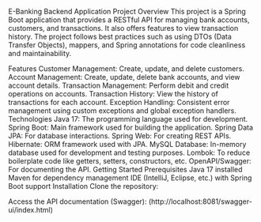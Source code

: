 E-Banking Backend Application
Project Overview
This project is a Spring Boot application that provides a RESTful API for managing bank accounts, customers, and transactions. It also offers features to view transaction history. The project follows best practices such as using DTOs (Data Transfer Objects), mappers, and Spring annotations for code cleanliness and maintainability.

Features
Customer Management: Create, update, and delete customers.
Account Management: Create, update, delete bank accounts, and view account details.
Transaction Management: Perform debit and credit operations on accounts.
Transaction History: View the history of transactions for each account.
Exception Handling: Consistent error management using custom exceptions and global exception handlers.
Technologies
Java 17: The programming language used for development.
Spring Boot: Main framework used for building the application.
Spring Data JPA: For database interactions.
Spring Web: For creating REST APIs.
Hibernate: ORM framework used with JPA.
MySQL Database: In-memory database used for development and testing purposes.
Lombok: To reduce boilerplate code like getters, setters, constructors, etc.
OpenAPI/Swagger: For documenting the API.
Getting Started
Prerequisites
Java 17 installed
Maven for dependency management
IDE (IntelliJ, Eclipse, etc.) with Spring Boot support
Installation
Clone the repository:


Access the API documentation (Swagger):
(http://localhost:8081/swagger-ui/index.html)
